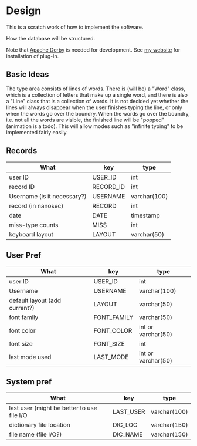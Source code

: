 Design
======

This is a scratch work of how to implement the software.

How the database will be structured.  

Note that [Apache Derby](http://db.apache.org/derby/) is needed for development. See [my website](http://nigorojr.com/tips/index.php?id=30) for installation of plug-in.

Basic Ideas
-----------
The type area consists of lines of words. There is (will be) a "Word" class,
which is a collection of letters that make up a single word, and there is also
a "Line" class that is a collection of words. It is not decided yet whether
the lines will always disappear when the user finishes typing the line, or
only when the words go over the boundry. When the words go over the boundry,
i.e. not all the words are visible, the finished line will be "popped"
(animation is a todo). This will allow modes such as "infinite typing" to be
implemented fairly easily.

Records
-------
What | key | type
---|---|---
user ID | USER_ID | int
record ID | RECORD_ID | int
Username (is it necessary?) | USERNAME | varchar(100)
record (in nanosec) | RECORD | int
date | DATE | timestamp
miss-type counts | MISS | int
keyboard layout | LAYOUT | varchar(50)

User Pref
---------
What | key | type
---|---|---
user ID | USER_ID | int
Username | USERNAME | varchar(100)
default layout (add current?) | LAYOUT | varchar(50)
font family | FONT_FAMILY | varchar(50)
font color | FONT_COLOR | int or varchar(50)
font size | FONT_SIZE | int
last mode used | LAST_MODE | int or varchar(50)

System pref
-----------
What | key | type
---|---|---
last user (might be better to use file I/O | LAST_USER | varchar(100)
dictionary file location | DIC_LOC | varchar(150)
file name (file I/O?) | DIC_NAME | varchar(150)
